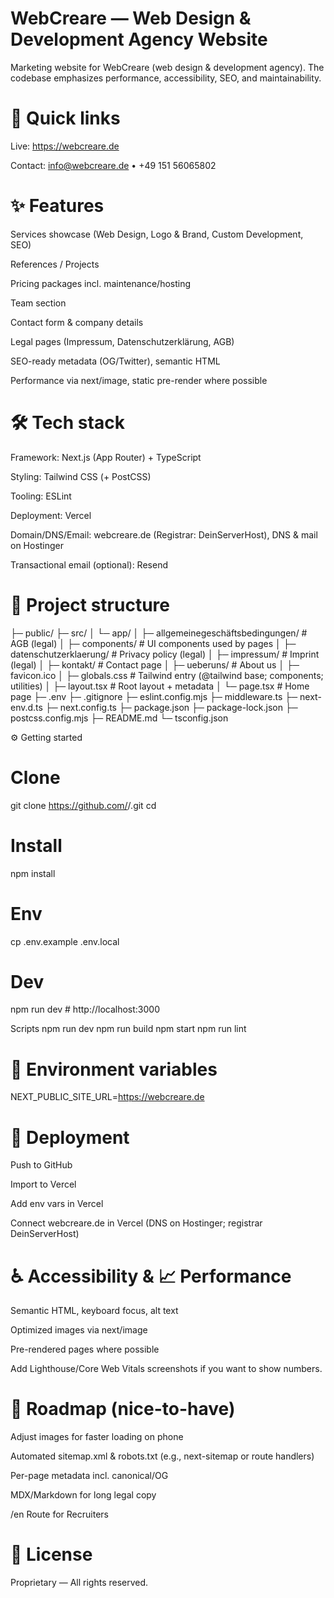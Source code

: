 # WebCreare — Web Design & Development Agency Website

Marketing website for WebCreare (web design & development agency). The codebase emphasizes performance, accessibility, SEO, and maintainability.

# 🔗 Quick links

Live: https://webcreare.de

Contact: info@webcreare.de
 • +49 151 56065802

# ✨ Features

Services showcase (Web Design, Logo & Brand, Custom Development, SEO)

References / Projects

Pricing packages incl. maintenance/hosting

Team section

Contact form & company details

Legal pages (Impressum, Datenschutzerklärung, AGB)

SEO-ready metadata (OG/Twitter), semantic HTML

Performance via next/image, static pre-render where possible

# 🛠 Tech stack

Framework: Next.js (App Router) + TypeScript

Styling: Tailwind CSS (+ PostCSS)

Tooling: ESLint

Deployment: Vercel

Domain/DNS/Email: webcreare.de (Registrar: DeinServerHost), DNS & mail on Hostinger

Transactional email (optional): Resend

# 📁 Project structure
├─ public/
├─ src/
│  └─ app/
│     ├─ allgemeinegeschäftsbedingungen/   # AGB (legal)
│     ├─ components/                       # UI components used by pages
│     ├─ datenschutzerklaerung/            # Privacy policy (legal)
│     ├─ impressum/                        # Imprint (legal)
│     ├─ kontakt/                          # Contact page
│     ├─ ueberuns/                         # About us
│     ├─ favicon.ico
│     ├─ globals.css                       # Tailwind entry (@tailwind base; components; utilities)
│     ├─ layout.tsx                        # Root layout + metadata
│     └─ page.tsx                          # Home page
├─ .env
├─ .gitignore
├─ eslint.config.mjs
├─ middleware.ts
├─ next-env.d.ts
├─ next.config.ts
├─ package.json
├─ package-lock.json
├─ postcss.config.mjs
├─ README.md
└─ tsconfig.json

⚙️ Getting started
# Clone
git clone https://github.com/<your-username>/<your-repo>.git
cd <your-repo>

# Install
npm install

# Env
cp .env.example .env.local

# Dev
npm run dev   # http://localhost:3000

Scripts
npm run dev
npm run build
npm start
npm run lint

# 🔐 Environment variables
NEXT_PUBLIC_SITE_URL=https://webcreare.de

# 🚀 Deployment

Push to GitHub

Import to Vercel

Add env vars in Vercel

Connect webcreare.de in Vercel (DNS on Hostinger; registrar DeinServerHost)

# ♿ Accessibility & 📈 Performance

Semantic HTML, keyboard focus, alt text

Optimized images via next/image

Pre-rendered pages where possible

Add Lighthouse/Core Web Vitals screenshots if you want to show numbers.

# 🧭 Roadmap (nice-to-have)

Adjust images for faster loading on phone

Automated sitemap.xml & robots.txt (e.g., next-sitemap or route handlers)

Per-page metadata incl. canonical/OG

MDX/Markdown for long legal copy

/en Route for Recruiters

# 👔 License

Proprietary — All rights reserved.

